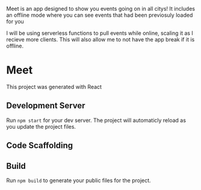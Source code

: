 
Meet is an app designed to show you events going on in all citys! It includes an offline mode where you can see events that had been previosuly loaded for you

I will be using serverless functions to pull events while online, scaling it as I recieve more clients. This will also allow me to not have the app break if it is offline.


# Meet
This project was generated with React

## Development Server
Run `npm start` for your dev server. The project will automaticly reload as you update the project files.

## Code Scaffolding

## Build
Run `npm build` to generate your public files for the project. 